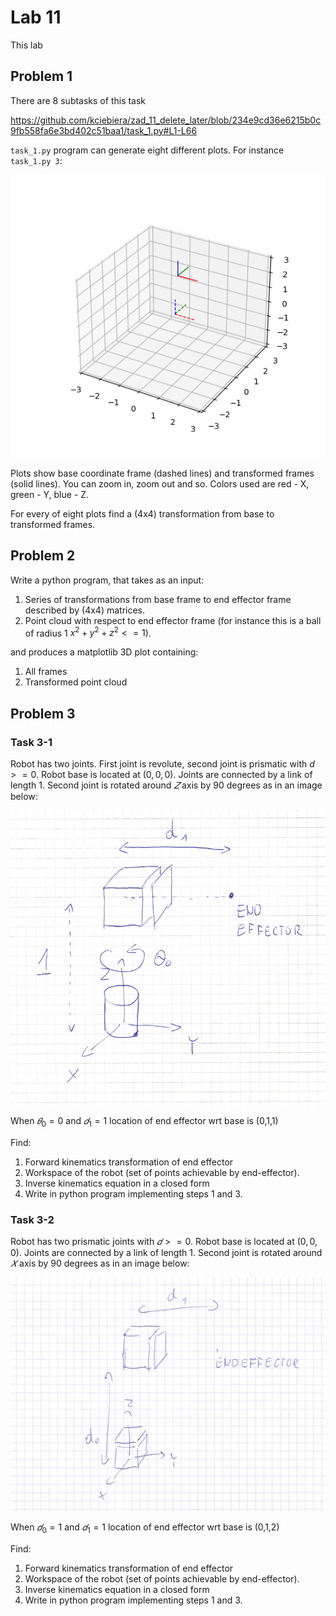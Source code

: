# Lab 11

This lab 

## Problem 1

There are 8 subtasks of this task

https://github.com/kciebiera/zad_11_delete_later/blob/234e9cd36e6215b0c9fb558fa6e3bd402c51baa1/task_1.py#L1-L66

`task_1.py` program can generate eight different plots. For instance `task_1.py 3`:

![](Figure_3.png)

Plots show base coordinate frame (dashed lines) and transformed frames (solid lines). You can zoom in, zoom out and so. Colors used
are red - X, green - Y, blue - Z.

For every of eight plots find a (4x4) transformation from base to transformed frames.

## Problem 2

Write a python program, that takes as an input:

1. Series of transformations from base frame to end effector frame described by (4x4) matrices.
2. Point cloud with respect to end effector frame (for instance this is a ball of radius 1 $x^2 + y^2 + z^2 <= 1$).

and produces a matplotlib 3D plot containing:

1. All frames 
2. Transformed point cloud


## Problem 3

### Task 3-1

Robot has two joints. First joint is revolute, second joint is prismatic with $d >= 0$. Robot base is located at $(0,0,0)$.
Joints are connected by a link of length $1$.
Second joint is rotated around $𝑍$ axis by 90 degrees as in an image below:

![](robot1.png)

When  $𝜃_0=0$ and $𝑑_1=1$ location of end effector wrt base is  (0,1,1) 

Find:

1. Forward kinematics transformation of end effector
2. Workspace of the robot (set of points achievable by end-effector).
3. Inverse kinematics equation in a closed form
4. Write in python program implementing steps 1 and 3.


### Task 3-2

Robot has two prismatic joints with $𝑑 >= 0$. Robot base is located at $(0,0,0)$.
Joints are connected by a link of length 1. Second joint is rotated around $𝑋$ axis by 90 degrees as in an image below:

![](robot2.png)

When $𝑑_0=1$ and  $𝑑_1=1$ location of end effector wrt base is  (0,1,2) 

Find:

1. Forward kinematics transformation of end effector
2. Workspace of the robot (set of points achievable by end-effector).
3. Inverse kinematics equation in a closed form
4. Write in python program implementing steps 1 and 3.
